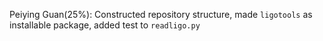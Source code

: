 Peiying Guan(25%):
Constructed repository structure, made `ligotools` as installable package, added test to `readligo.py`
